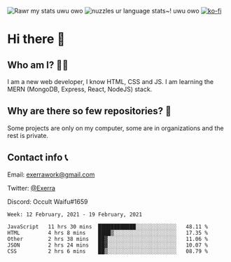 ![Rawr my stats uwu owo](https://github-readme-stats.vercel.app/api?username=Exerra&show_icons=true&theme=buefy)
![nuzzles ur language stats~! uwu owo](https://github-readme-stats.vercel.app/api/top-langs/?username=Exerra&layout=compact)
[![ko-fi](https://www.ko-fi.com/img/githubbutton_sm.svg)](https://ko-fi.com/X8X130H96)
# Hi there 👋
## Who am I? 🙋‍♀️
I am a new web developer, I know HTML, CSS and JS. I am learning the MERN (MongoDB, Express, React, NodeJS) stack.
## Why are there so few repositories? 🤔
Some projects are only on my computer, some are in organizations and the rest is private.
## Contact info 📞
Email: [exerrawork@gmail.com](mailto:exerrawork@gmail.com)

Twitter: [@Exerra](https://twitter.com/exerra)

Discord: Occult Waifu#1659

<!--START_SECTION:waka-->
```text
Week: 12 February, 2021 - 19 February, 2021

JavaScript   11 hrs 30 mins  ████████████░░░░░░░░░░░░░   48.11 % 
HTML         4 hrs 8 mins    ████▒░░░░░░░░░░░░░░░░░░░░   17.35 % 
Other        2 hrs 38 mins   ██▓░░░░░░░░░░░░░░░░░░░░░░   11.06 % 
JSON         2 hrs 24 mins   ██▓░░░░░░░░░░░░░░░░░░░░░░   10.07 % 
CSS          2 hrs 6 mins    ██▒░░░░░░░░░░░░░░░░░░░░░░   08.79 % 
```
<!--END_SECTION:waka-->

